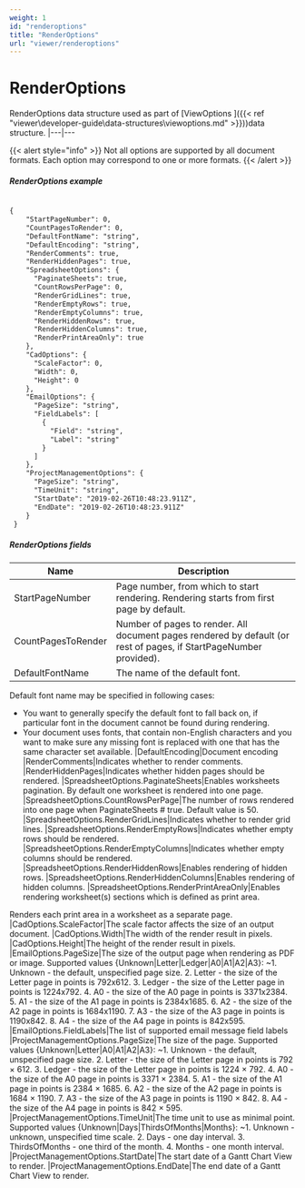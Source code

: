```yaml
---
weight: 1
id: "renderoptions"
title: "RenderOptions"
url: "viewer/renderoptions"
---
```


# RenderOptions #

RenderOptions data structure used as part of [ViewOptions ]({{< ref "viewer\developer-guide\data-structures\viewoptions.md" >}}))data structure. 
|---|---

{{< alert style="info" >}}
Not all options are supported by all document formats. Each option may correspond to one or more formats.
{{< /alert >}}

 

##### RenderOptions example #####

```html 

{
    "StartPageNumber": 0,
    "CountPagesToRender": 0,
    "DefaultFontName": "string",
    "DefaultEncoding": "string",
    "RenderComments": true,
    "RenderHiddenPages": true,
    "SpreadsheetOptions": {
      "PaginateSheets": true,
      "CountRowsPerPage": 0,
      "RenderGridLines": true,
      "RenderEmptyRows": true,
      "RenderEmptyColumns": true,
      "RenderHiddenRows": true,
      "RenderHiddenColumns": true,
      "RenderPrintAreaOnly": true
    },
    "CadOptions": {
      "ScaleFactor": 0,
      "Width": 0,
      "Height": 0
    },
    "EmailOptions": {
      "PageSize": "string",
      "FieldLabels": [
        {
          "Field": "string",
          "Label": "string"
        }
      ]
    },
    "ProjectManagementOptions": {
      "PageSize": "string",
      "TimeUnit": "string",
      "StartDate": "2019-02-26T10:48:23.911Z",
      "EndDate": "2019-02-26T10:48:23.911Z"
    }
 }

 ```

##### RenderOptions fields #####

|Name|Description
|---|---
|StartPageNumber|Page number, from which to start rendering. Rendering starts from first page by default.
|CountPagesToRender|Number of pages to render. All document pages rendered by default (or rest of pages, if StartPageNumber provided).
|DefaultFontName|The name of the default font.
 Default font name may be specified in following cases:
- You want to generally specify the default font to fall back on, if particular font
 in the document cannot be found during rendering.
- Your document uses fonts, that contain non-English characters and you want to make sure
 any missing font is replaced with one that has the same character set available.
|DefaultEncoding|Document encoding
|RenderComments|Indicates whether to render comments.
|RenderHiddenPages|Indicates whether hidden pages should be rendered.
|SpreadsheetOptions.PaginateSheets|Enables worksheets pagination. By default one worksheet is rendered into one page.
|SpreadsheetOptions.CountRowsPerPage|The number of rows rendered into one page when PaginateSheets # true.
Default value is 50.
|SpreadsheetOptions.RenderGridLines|Indicates whether to render grid lines.
|SpreadsheetOptions.RenderEmptyRows|Indicates whether empty rows should be rendered.
|SpreadsheetOptions.RenderEmptyColumns|Indicates whether empty columns should be rendered.
|SpreadsheetOptions.RenderHiddenRows|Enables rendering of hidden rows.
|SpreadsheetOptions.RenderHiddenColumns|Enables rendering of hidden columns.
|SpreadsheetOptions.RenderPrintAreaOnly|Enables rendering worksheet(s) sections which is defined as print area.

Renders each print area in a worksheet as a separate page.
|CadOptions.ScaleFactor|The scale factor affects the size of an output document.
|CadOptions.Width|The width of the render result in pixels.
|CadOptions.Height|The height of the render result in pixels.
|EmailOptions.PageSize|The size of the output page when rendering as PDF or image.
Supported values {Unknown|Letter|Ledger|A0|A1|A2|A3}:
~1. Unknown - the default, unspecified page size.
2. Letter - the size of the Letter page in points is 792x612.
3. Ledger - the size of the Letter page in points is 1224x792.
4. A0 - the size of the A0 page in points is 3371x2384.
5. A1 - the size of the A1 page in points is 2384x1685.
6. A2 - the size of the A2 page in points is 1684x1190.
7. A3 - the size of the A3 page in points is 1190x842.
8. A4 - the size of the A4 page in points is 842x595.
|EmailOptions.FieldLabels|The list of supported email message field labels
|ProjectManagementOptions.PageSize|The size of the page.
Supported values {Unknown|Letter|A0|A1|A2|A3}:
~1. Unknown - the default, unspecified page size.
2. Letter - the size of the Letter page in points is 792 × 612.
3. Ledger - the size of the Letter page in points is 1224 × 792.
4. A0 - the size of the A0 page in points is 3371 × 2384.
5. A1 - the size of the A1 page in points is 2384 × 1685.
6. A2 - the size of the A2 page in points is 1684 × 1190.
7. A3 - the size of the A3 page in points is 1190 × 842.
8. A4 - the size of the A4 page in points is 842 × 595.
|ProjectManagementOptions.TimeUnit|The time unit to use as minimal point.
Supported values {Unknown|Days|ThirdsOfMonths|Months}:
~1. Unknown - unknown, unspecified time scale.
2. Days - one day interval.
3. ThirdsOfMonths - one third of the month.
4. Months - one month interval.
|ProjectManagementOptions.StartDate|The start date of a Gantt Chart View to render. 
|ProjectManagementOptions.EndDate|The end date of a Gantt Chart View to render.

